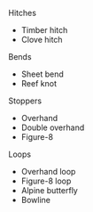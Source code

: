 Hitches
* Timber hitch
* Clove hitch

Bends
* Sheet bend
* Reef knot

Stoppers
* Overhand
* Double overhand
* Figure-8

Loops
* Overhand loop
* Figure-8 loop
* Alpine butterfly
* Bowline
